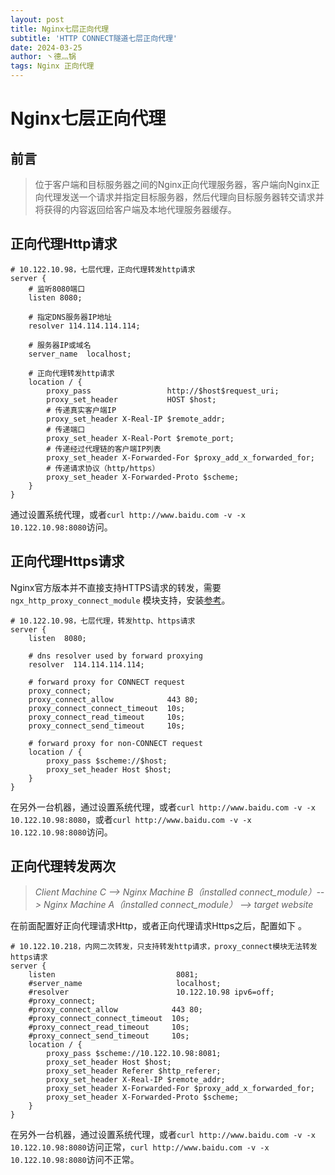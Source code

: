 ```yaml
---
layout: post
title: Nginx七层正向代理
subtitle: 'HTTP CONNECT隧道七层正向代理'
date: 2024-03-25
author: 丶德灬锅
tags: Nginx 正向代理
---
```


# Nginx七层正向代理

## 前言

> 位于客户端和目标服务器之间的Nginx正向代理服务器，客户端向Nginx正向代理发送一个请求并指定目标服务器，然后代理向目标服务器转交请求并将获得的内容返回给客户端及本地代理服务器缓存。

## 正向代理Http请求

```
# 10.122.10.98，七层代理，正向代理转发http请求
server {
	# 监听8080端口
	listen 8080;
	
	# 指定DNS服务器IP地址 
	resolver 114.114.114.114;

	# 服务器IP或域名
	server_name  localhost;

	# 正向代理转发http请求
	location / {
		proxy_pass                 http://$host$request_uri;
		proxy_set_header           HOST $host;
		# 传递真实客户端IP
		proxy_set_header X-Real-IP $remote_addr;
		# 传递端口
		proxy_set_header X-Real-Port $remote_port;
		# 传递经过代理链的客户端IP列表
        proxy_set_header X-Forwarded-For $proxy_add_x_forwarded_for;
		# 传递请求协议（http/https）
        proxy_set_header X-Forwarded-Proto $scheme;
	}
}
```

通过设置系统代理，或者`curl http://www.baidu.com -v -x 10.122.10.98:8080`访问。

## 正向代理Https请求

Nginx官方版本并不直接支持HTTPS请求的转发，需要`ngx_http_proxy_connect_module` 模块支持，安装[参考](https://blog.lideyu.com/2024/02/13/Nginx%E5%AE%89%E8%A3%85.html#%E6%89%93%E8%A1%A5%E4%B8%81ngx_http_proxy_connect_module%E6%A8%A1%E5%9D%97%E6%8C%89%E9%9C%80)。

```
# 10.122.10.98，七层代理，转发http、https请求
server {
	listen  8080;

	# dns resolver used by forward proxying
	resolver  114.114.114.114;

	# forward proxy for CONNECT request
	proxy_connect;
	proxy_connect_allow            443 80;
	proxy_connect_connect_timeout  10s;
	proxy_connect_read_timeout     10s;
	proxy_connect_send_timeout     10s;

	# forward proxy for non-CONNECT request
	location / {
		proxy_pass $scheme://$host;
		proxy_set_header Host $host;
	}
}
```

在另外一台机器，通过设置系统代理，或者`curl http://www.baidu.com -v -x 10.122.10.98:8080`，或者`curl http://www.baidu.com -v -x 10.122.10.98:8080`访问。

## 正向代理转发两次

> *Client Machine C --> Nginx Machine B（installed connect_module）--> Nginx Machine A（installed connect_module） --> target website*

在前面配置好正向代理请求Http，或者正向代理请求Https之后，配置如下 。

```
# 10.122.10.218，内网二次转发，只支持转发http请求，proxy_connect模块无法转发https请求
server {
	listen                           8081;
	#server_name                     localhost;
	#resolver                        10.122.10.98 ipv6=off;
	#proxy_connect;
	#proxy_connect_allow            443 80;
	#proxy_connect_connect_timeout  10s;
	#proxy_connect_read_timeout     10s;
	#proxy_connect_send_timeout     10s;
	location / {
		proxy_pass $scheme://10.122.10.98:8081;
		proxy_set_header Host $host;
		proxy_set_header Referer $http_referer;    
		proxy_set_header X-Real-IP $remote_addr;
		proxy_set_header X-Forwarded-For $proxy_add_x_forwarded_for;
		proxy_set_header X-Forwarded-Proto $scheme;
	}
}
```

在另外一台机器，通过设置系统代理，或者`curl http://www.baidu.com -v -x 10.122.10.98:8080`访问正常，`curl http://www.baidu.com -v -x 10.122.10.98:8080`访问不正常。
